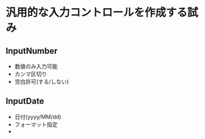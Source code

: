 # 汎用的な入力コントロールを作成する試み

## InputNumber

* 数値のみ入力可能
* カンマ区切り
* 空白許可(する/しない)


## InputDate

* 日付(yyyy/MM/dd)
* フォーマット指定
*
